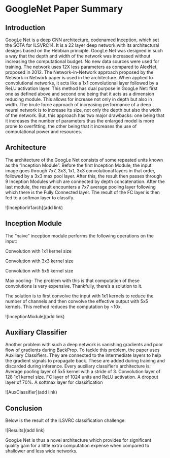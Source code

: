 
# GoogleNet Paper Summary




## Introduction
GoogLe Net is a deep CNN architecture, codenamed Inception, which set the SOTA for ILSVRC14. It is a 22 layer deep network with its architectural designs based on the Hebbian principle.
GoogLe Net was designed in such a way that the depth and width of the network was increased without increasing the computational budget. No new data sources were used for training. The network uses 12X less parameters as compared to AlexNet, proposed in 2012.
The Network-in-Network approach proposed by the Network in Network paper is used in the architecture. When applied to convolutional networks, it acts like a 1x1 convolutional layer followed by a ReLU activation layer. This method has dual purpose in GoogLe Net: first one as defined above and second one being that it acts as a dimension reducing module. This allows for increase not only in depth but also in width.
The brute force approach of increasing performance of a deep neural network is to increase its size, not only the depth but also the width of the network. But, this approach has two major drawbacks: one being that it increases the number of parameters thus the enlarged model is more prone to overfitting, the other being that it increases the use of computational power and resources.

## Architecture
The architecture of the GoogLe Net consists of some repeated units known as the “Inception Module”. Before the first Inception Module, the input image goes through 7x7, 3x3, 1x1, 3x3 convolutional layers in that order, followed by a 3x3 max pool layer. After this, the result then passes through 9 Inception Modules which are connected by depth concatenation. After the last module, the result encounters a 7x7 average pooling layer following which there is the Fully Connected layer. The result of the FC layer is then fed to a softmax layer to classify.

![InceptionV1arch](add link)
## Inception Module
The “naive” inception module performs the following operations on the input:

Convolution with 1x1 kernel size

Convolution with 3x3 kernel size

Convolution with 5x5 kernel size

Max pooling-
The problem with this is that computation of these convolutions is very expensive. Thankfully, there’s a solution to it.

The solution is to first convolve the input with 1x1 kernels to reduce the number of channels and then convolve the effective output with 5x5 kernels. This method reduces the computation by ~10x.

![InceptionModule](add link)
## Auxiliary Classifier
Another problem with such a deep network is vanishing gradients and poor flow of gradients during BackProp.
To tackle this problem, the paper uses Auxiliary Classifiers. They are connected to the intermediate layers to help the gradient signals to propagate back. These are added during training and discarded during inference.
Every auxiliary classifier’s architecture is:
Average pooling layer of 5x5 kernel with a stride of 3.
Convolution layer of 128 1x1 kernel size.
FC layer of 1024 units and ReLU activation.
A dropout layer of 70%.
A softmax layer for classification

![AuxClassifier](add link)
## Conclusion
Below is the result of the ILSVRC classification challenge:

![Results](add link)

GoogLe Net is thus a novel architecture which provides for significant quality gain for a little extra computation expense when compared to shallower and less wide networks.